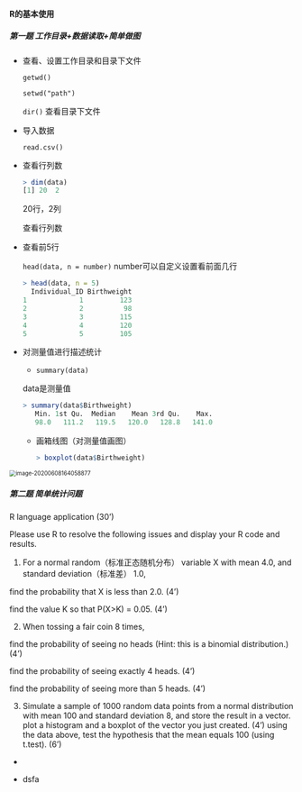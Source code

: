#### R的基本使用

##### 第一题 工作目录+数据读取+简单做图

- 查看、设置工作目录和目录下文件

  `getwd()`

  `setwd("path")`

  `dir()` 查看目录下文件

- 导入数据

  `read.csv()`

- 查看行列数

  ```R
  > dim(data)
  [1] 20  2
  ```

  20行，2列

  查看行列数

- 查看前5行

  `head(data, n = number)` number可以自定义设置看前面几行

  ```R
  > head(data, n = 5)
    Individual_ID Birthweight
  1             1         123
  2             2          98
  3             3         115
  4             4         120
  5             5         105
  ```

- 对测量值进行描述统计

  - `summary(data)` 

  data是测量值

  ```R
  > summary(data$Birthweight)
     Min. 1st Qu.  Median    Mean 3rd Qu.    Max. 
     98.0   111.2   119.5   120.0   128.8   141.0 
  ```

  - 画箱线图（对测量值画图）

    ```R
    > boxplot(data$Birthweight)
    ```

<img src="C:\Users\lenovo\AppData\Roaming\Typora\typora-user-images\image-20200608164058877.png" alt="image-20200608164058877" style="zoom:70%;" />



##### 第二题 简单统计问题

R language application (30’)

Please use R to resolve the following issues and display your R code and results. 

1. For a normal random（标准正态随机分布） variable X with mean 4.0, and standard deviation（标准差） 1.0,

find the probability that X is less than 2.0. (4’)

find the value K so that P(X>K) = 0.05. (4’)

2. When tossing a fair coin 8 times, 

find the probability of seeing no heads (Hint: this is a binomial distribution.) (4’)

find the probability of seeing exactly 4 heads. (4’)

find the probability of seeing more than 5 heads. (4’)

3. Simulate a sample of 1000 random data points from a normal distribution with mean 100 and standard deviation 8, and store the result in a vector. plot a histogram and a boxplot of the vector you just created. (4’) using the data above, test the hypothesis that the mean equals 100 (using t.test). (6’)

- 

- dsfa

  

  

  

  

  

  

  